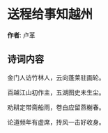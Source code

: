 # 送程给事知越州

**作者**: 卢革

## 诗词内容

金门人访竹林人，云向蓬莱驻画轮。

百越江山初作主，五湖图史未生尘。

劝耕定带斋船雨，卷白应留燕榭春。

论道频年有虚席，抟风一击好收身。

